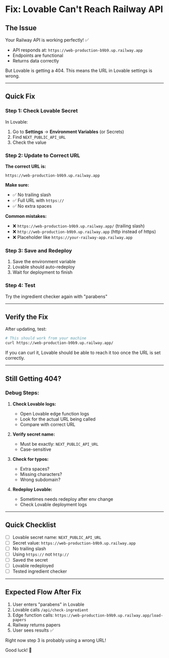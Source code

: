 # Fix: Lovable Can't Reach Railway API

## The Issue

Your Railway API is working perfectly! ✅
- API responds at: `https://web-production-b9b9.up.railway.app`
- Endpoints are functional
- Returns data correctly

But Lovable is getting a 404. This means the URL in Lovable settings is wrong.

---

## Quick Fix

### Step 1: Check Lovable Secret

In Lovable:
1. Go to **Settings** → **Environment Variables** (or Secrets)
2. Find `NEXT_PUBLIC_API_URL`
3. Check the value

### Step 2: Update to Correct URL

**The correct URL is:**
```
https://web-production-b9b9.up.railway.app
```

**Make sure:**
- ✅ No trailing slash
- ✅ Full URL with `https://`
- ✅ No extra spaces

**Common mistakes:**
- ❌ `https://web-production-b9b9.up.railway.app/` (trailing slash)
- ❌ `http://web-production-b9b9.up.railway.app` (http instead of https)
- ❌ Placeholder like `https://your-railway-app.railway.app`

### Step 3: Save and Redeploy

1. Save the environment variable
2. Lovable should auto-redeploy
3. Wait for deployment to finish

### Step 4: Test

Try the ingredient checker again with "parabens"

---

## Verify the Fix

After updating, test:

```bash
# This should work from your machine
curl https://web-production-b9b9.up.railway.app/
```

If you can curl it, Lovable should be able to reach it too once the URL is set correctly.

---

## Still Getting 404?

### Debug Steps:

1. **Check Lovable logs:**
   - Open Lovable edge function logs
   - Look for the actual URL being called
   - Compare with correct URL

2. **Verify secret name:**
   - Must be exactly: `NEXT_PUBLIC_API_URL`
   - Case-sensitive

3. **Check for typos:**
   - Extra spaces?
   - Missing characters?
   - Wrong subdomain?

4. **Redeploy Lovable:**
   - Sometimes needs redeploy after env change
   - Check Lovable deployment logs

---

## Quick Checklist

- [ ] Lovable secret name: `NEXT_PUBLIC_API_URL`
- [ ] Secret value: `https://web-production-b9b9.up.railway.app`
- [ ] No trailing slash
- [ ] Using `https://` not `http://`
- [ ] Saved the secret
- [ ] Lovable redeployed
- [ ] Tested ingredient checker

---

## Expected Flow After Fix

1. User enters "parabens" in Lovable
2. Lovable calls `/api/check-ingredient`
3. Edge function calls: `https://web-production-b9b9.up.railway.app/load-papers`
4. Railway returns papers
5. User sees results ✅

Right now step 3 is probably using a wrong URL!

Good luck! 🚀
